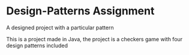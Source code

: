 # Design-Patterns Assignment
A designed project with a particular pattern

This is a project made in Java, the project is a checkers game with four design patterns included

